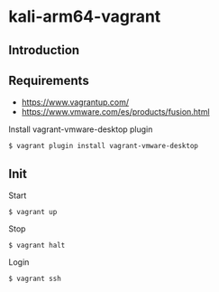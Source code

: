 # kali-arm64-vagrant

## Introduction

## Requirements

 - https://www.vagrantup.com/
 - https://www.vmware.com/es/products/fusion.html

Install vagrant-vmware-desktop plugin
```
$ vagrant plugin install vagrant-vmware-desktop
```

## Init

Start
```
$ vagrant up
```

Stop 

```
$ vagrant halt
```

Login 

```
$ vagrant ssh
```
